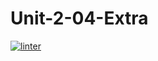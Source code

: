 # Unit-2-04-Extra
 [![linter](https://github.com/aidan-lalonde-novales/Unit-2-04-Extra/workflows/linter/badge.svg)](https://github.com/marketplace/actions/super-linter)         
